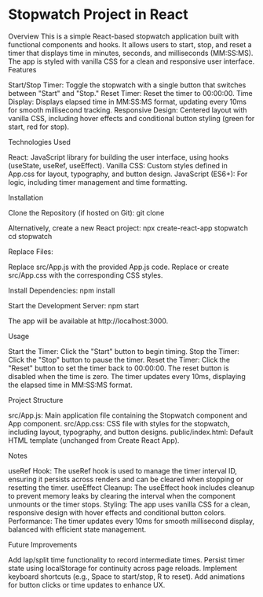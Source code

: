 # Stopwatch Project in React
Overview
This is a simple React-based stopwatch application built with functional components and hooks. It allows users to start, stop, and reset a timer that displays time in minutes, seconds, and milliseconds (MM:SS:MS). The app is styled with vanilla CSS for a clean and responsive user interface.
Features

Start/Stop Timer: Toggle the stopwatch with a single button that switches between "Start" and "Stop."
Reset Timer: Reset the timer to 00:00:00.
Time Display: Displays elapsed time in MM:SS:MS format, updating every 10ms for smooth millisecond tracking.
Responsive Design: Centered layout with vanilla CSS, including hover effects and conditional button styling (green for start, red for stop).

Technologies Used

React: JavaScript library for building the user interface, using hooks (useState, useRef, useEffect).
Vanilla CSS: Custom styles defined in App.css for layout, typography, and button design.
JavaScript (ES6+): For logic, including timer management and time formatting.

Installation

Clone the Repository (if hosted on Git):
git clone <repository-url>

Alternatively, create a new React project:
npx create-react-app stopwatch
cd stopwatch


Replace Files:

Replace src/App.js with the provided App.js code.
Replace or create src/App.css with the corresponding CSS styles.


Install Dependencies:
npm install


Start the Development Server:
npm start

The app will be available at http://localhost:3000.


Usage

Start the Timer: Click the "Start" button to begin timing.
Stop the Timer: Click the "Stop" button to pause the timer.
Reset the Timer: Click the "Reset" button to set the timer back to 00:00:00. The reset button is disabled when the time is zero.
The timer updates every 10ms, displaying the elapsed time in MM:SS:MS format.

Project Structure

src/App.js: Main application file containing the Stopwatch component and App component.
src/App.css: CSS file with styles for the stopwatch, including layout, typography, and button designs.
public/index.html: Default HTML template (unchanged from Create React App).

Notes

useRef Hook: The useRef hook is used to manage the timer interval ID, ensuring it persists across renders and can be cleared when stopping or resetting the timer.
useEffect Cleanup: The useEffect hook includes cleanup to prevent memory leaks by clearing the interval when the component unmounts or the timer stops.
Styling: The app uses vanilla CSS for a clean, responsive design with hover effects and conditional button colors.
Performance: The timer updates every 10ms for smooth millisecond display, balanced with efficient state management.

Future Improvements

Add lap/split time functionality to record intermediate times.
Persist timer state using localStorage for continuity across page reloads.
Implement keyboard shortcuts (e.g., Space to start/stop, R to reset).
Add animations for button clicks or time updates to enhance UX.
